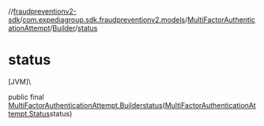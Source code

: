 //[fraudpreventionv2-sdk](../../../../index.md)/[com.expediagroup.sdk.fraudpreventionv2.models](../../index.md)/[MultiFactorAuthenticationAttempt](../index.md)/[Builder](index.md)/[status](status.md)

# status

[JVM]\

public final [MultiFactorAuthenticationAttempt.Builder](index.md)[status](status.md)([MultiFactorAuthenticationAttempt.Status](../-status/index.md)status)

